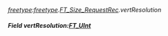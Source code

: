 _[freetype](../../modules/freetype/freetype-module.md):[freetype](../../modules/freetype/freetype-module.md).[FT\_Size\_RequestRec](../../modules/freetype/freetype-ft_size_requestrec.md).vertResolution_
##### Field vertResolution:[FT_UInt](../../modules/freetype/freetype-ft_uint.md)
